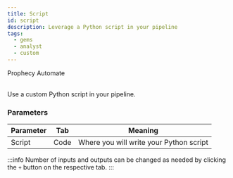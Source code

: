 ```yaml
---
title: Script
id: script
description: Leverage a Python script in your pipeline
tags:
  - gems
  - analyst
  - custom
---
```


<span class="badge">Prophecy Automate</span><br/><br/>

Use a custom Python script in your pipeline.

### Parameters

| Parameter | Tab  | Meaning                                 |
| --------- | ---- | --------------------------------------- |
| Script    | Code | Where you will write your Python script |

:::info
Number of inputs and outputs can be changed as needed by clicking the `+` button on the respective tab.
:::
